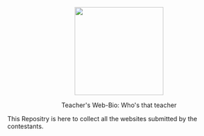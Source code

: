 <p align="center"><img src="https://user-images.githubusercontent.com/114017269/193080628-5109566e-5aa8-49e6-9dfe-db0d2d69a4e6.png" width="200" height="200"></p>

<p align="center">Teacher's Web-Bio: Who's that teacher</p>


This Repositry is here to collect all the websites submitted by the contestants.
